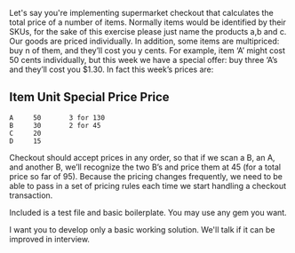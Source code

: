 Let's say you're implementing supermarket checkout that calculates the total price of a number of items.  Normally items would be identified by their SKUs, for the sake of this exercise please just name the products a,b and c.
Our goods are priced individually. In addition, some items are multipriced: buy n of them, and they’ll cost you y cents. For example, item ‘A’ might cost 50 cents individually, but this week we have a special offer: buy three ‘A’s and they’ll cost you $1.30. In fact this week’s prices are:

  Item   Unit      Special
         Price     Price
  --------------------------
    A     50       3 for 130
    B     30       2 for 45
    C     20
    D     15

Checkout should accept prices in any order, so that if we scan a B, an A, and another B, we’ll recognize the two B’s and price them at 45 (for a total price so far of 95). Because the pricing changes frequently, we need to be able to pass in a set of pricing rules each time we start handling a checkout transaction.

Included is a test file and basic boilerplate.
You may use any gem you want.

I want you to develop only a basic working solution. We'll talk if it can be improved in interview.
